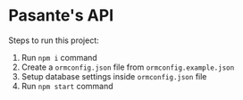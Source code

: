 # Pasante's API

Steps to run this project:

1. Run `npm i` command
2. Create a `ormconfig.json` file from `ormconfig.example.json`
3. Setup database settings inside `ormconfig.json` file
4. Run `npm start` command
